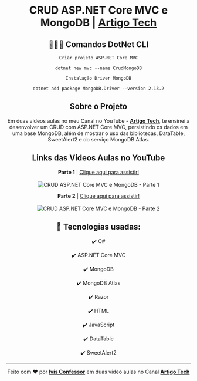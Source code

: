 <h1 align="center">
    CRUD ASP.NET Core MVC e MongoDB | <strong><a href="https://www.youtube.com/channel/UCHeVeHuy4m3HorYWirak2dg">Artigo Tech</a></strong>
</h1>

<div align="center">

## 👨🏽‍💻 Comandos DotNet CLI
 
`Criar projeto ASP.NET Core MVC`
```
dotnet new mvc --name CrudMongoDB
```

`Instalação Driver MongoDB`
```
dotnet add package MongoDB.Driver --version 2.13.2
```

</div>


<div align="center">

## Sobre o Projeto

<p>
    Em duas vídeos aulas no meu Canal no YouTube - <strong><a href="https://www.youtube.com/channel/UCHeVeHuy4m3HorYWirak2dg">Artigo Tech</a></strong>,
    te ensinei a desenvolver um CRUD com ASP.NET Core MVC, persistindo os dados em uma base MongoDB, além de mostrar o uso das bibliotecas, DataTable, SweetAlert2 e do serviço MongoDB Atlas.
    <br />
</p>

</div>

<div align="center">

## Links das Vídeos Aulas no YouTube

<p>
    <strong>Parte 1</strong> | <a href="https://www.youtube.com/watch?v=dywcsdYFUq0">Clique aqui para assistir!</a>
    <br />
    <br />
    <img 
        src="https://i.ytimg.com/vi/dywcsdYFUq0/maxresdefault.jpg" 
        alt="CRUD ASP.NET Core MVC e MongoDB - Parte 1"
    />
</p>

<p>
    <strong>Parte 2</strong> | <a href="https://www.youtube.com/watch?v=dywcsdYFUq0">Clique aqui para assistir!</a>
    <br />
    <br /> 
    <img 
        src="https://i.ytimg.com/vi/vevmhpwcwmg/maxresdefault.jpg" 
        alt="CRUD ASP.NET Core MVC e MongoDB - Parte 2"
    />
</p>

</div>

<div align="center">

## 🚀 Tecnologias usadas:

✔️ C#

✔️ ASP.NET Core MVC

✔️ MongoDB

✔️ MongoDB Atlas

✔️ Razor

✔️ HTML

✔️ JavaScript

✔️ DataTable

✔️ SweetAlert2

</div>

<hr />

<div align="center">
    Feito com <span role="img" aria-label="coração">❤️</span> por <strong><a href="https://github.com/ivisconfessor">Ivís Confessor</a></strong> 
    em duas vídeo aulas no Canal <strong><a href="https://www.youtube.com/channel/UCHeVeHuy4m3HorYWirak2dg">Artigo Tech</a></strong>
</div>